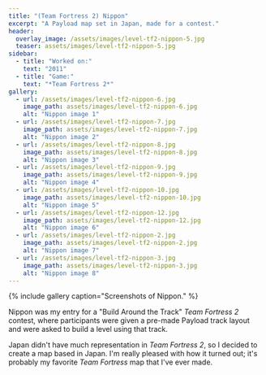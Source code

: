 ```yaml
---
title: "(Team Fortress 2) Nippon"
excerpt: "A Payload map set in Japan, made for a contest."
header:
  overlay_image: /assets/images/level-tf2-nippon-5.jpg
  teaser: assets/images/level-tf2-nippon-5.jpg
sidebar:
  - title: "Worked on:"
    text: "2011"
  - title: "Game:"
    text: "*Team Fortress 2*"
gallery:
  - url: /assets/images/level-tf2-nippon-6.jpg
    image_path: assets/images/level-tf2-nippon-6.jpg
    alt: "Nippon image 1"
  - url: /assets/images/level-tf2-nippon-7.jpg
    image_path: assets/images/level-tf2-nippon-7.jpg
    alt: "Nippon image 2"
  - url: /assets/images/level-tf2-nippon-8.jpg
    image_path: assets/images/level-tf2-nippon-8.jpg
    alt: "Nippon image 3"
  - url: /assets/images/level-tf2-nippon-9.jpg
    image_path: assets/images/level-tf2-nippon-9.jpg
    alt: "Nippon image 4"
  - url: /assets/images/level-tf2-nippon-10.jpg
    image_path: assets/images/level-tf2-nippon-10.jpg
    alt: "Nippon image 5"
  - url: /assets/images/level-tf2-nippon-12.jpg
    image_path: assets/images/level-tf2-nippon-12.jpg
    alt: "Nippon image 6"
  - url: /assets/images/level-tf2-nippon-2.jpg
    image_path: assets/images/level-tf2-nippon-2.jpg
    alt: "Nippon image 7"
  - url: /assets/images/level-tf2-nippon-3.jpg
    image_path: assets/images/level-tf2-nippon-3.jpg
    alt: "Nippon image 8"
---
```


{% include gallery caption="Screenshots of Nippon." %}

Nippon was my entry for a "Build Around the Track" *Team Fortress 2* contest, where participants were given a pre-made Payload track layout and were asked to build a level using that track.

Japan didn't have much representation in *Team Fortress 2*, so I decided to create a map based in Japan. I'm really pleased with how it turned out; it's probably my favorite *Team Fortress* map that I've ever made.